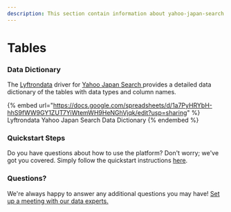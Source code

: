 ```yaml
---
description: This section contain information about yahoo-japan-search connector tables information
---
```


# Tables

### Data Dictionary

The [Lyftrondata](https://www.lyftrondata.com/) driver for [Yahoo Japan Search](https://www.lyftrondata.com/integration/yahoo-japan-search/)[ ](https://www.lyftrondata.com/integration/yahoo-japan-search/)provides a detailed data dictionary of the tables with data types and column names.

{% embed url="https://docs.google.com/spreadsheets/d/1a7PyHRYbH-hhS9fWW9GY1ZUT7YiWtemWH9HeNGhVjqk/edit?usp=sharing" %}
Lyftrondata Yahoo Japan Search Data Dictionary
{% endembed %}

### Quickstart Steps

Do you have questions about how to use the platform? Don't worry; we've got you covered. Simply follow the quickstart instructions [here](../../../../quickstart-steps.md).

### Questions? <a href="#questions" id="questions"></a>

We're always happy to answer any additional questions you may have! [Set up a meeting with our data experts.](https://www.lyftrondata.com/book-a-meeting/)

